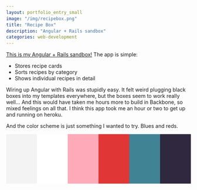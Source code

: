 ```yaml
---
layout: portfolio_entry_small
image: "/img/recipebox.png"
title: "Recipe Box"
description: "Angular + Rails sandbox"
categories: web-development
---
```


[This is my Angular + Rails sandbox!](https://maryfood.herokuapp.com/) The app is simple:

- Stores recipe cards
- Sorts recipes by category
- Shows individual recipes in detail

Wiring up Angular with Rails was stupidly easy. It felt weird plugging black
boxes into my templates everywhere, but the boxes seem to work really well...
And this would have taken me hours more to build in Backbone, so mixed feelings
on all that. I think this app took me an hour or two to get up and running on
heroku.

And the color scheme is just something I wanted to try. Blues and reds.

![Recipebox Colors](/img/recipebox-colors.png)
